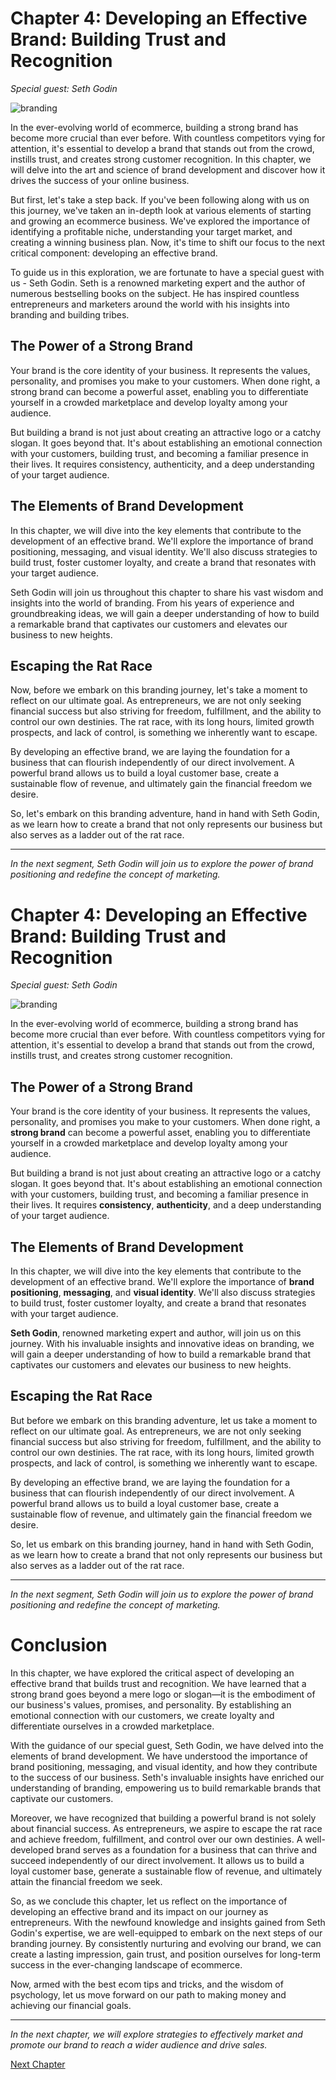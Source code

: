 # Chapter 4: Developing an Effective Brand: Building Trust and Recognition

*Special guest: Seth Godin*

![branding](branding.jpg)

In the ever-evolving world of ecommerce, building a strong brand has become more crucial than ever before. With countless competitors vying for attention, it's essential to develop a brand that stands out from the crowd, instills trust, and creates strong customer recognition. In this chapter, we will delve into the art and science of brand development and discover how it drives the success of your online business.

But first, let's take a step back. If you've been following along with us on this journey, we've taken an in-depth look at various elements of starting and growing an ecommerce business. We've explored the importance of identifying a profitable niche, understanding your target market, and creating a winning business plan. Now, it's time to shift our focus to the next critical component: developing an effective brand.

To guide us in this exploration, we are fortunate to have a special guest with us - Seth Godin. Seth is a renowned marketing expert and the author of numerous bestselling books on the subject. He has inspired countless entrepreneurs and marketers around the world with his insights into branding and building tribes.

## The Power of a Strong Brand

Your brand is the core identity of your business. It represents the values, personality, and promises you make to your customers. When done right, a strong brand can become a powerful asset, enabling you to differentiate yourself in a crowded marketplace and develop loyalty among your audience.

But building a brand is not just about creating an attractive logo or a catchy slogan. It goes beyond that. It's about establishing an emotional connection with your customers, building trust, and becoming a familiar presence in their lives. It requires consistency, authenticity, and a deep understanding of your target audience.

## The Elements of Brand Development

In this chapter, we will dive into the key elements that contribute to the development of an effective brand. We'll explore the importance of brand positioning, messaging, and visual identity. We'll also discuss strategies to build trust, foster customer loyalty, and create a brand that resonates with your target audience.

Seth Godin will join us throughout this chapter to share his vast wisdom and insights into the world of branding. From his years of experience and groundbreaking ideas, we will gain a deeper understanding of how to build a remarkable brand that captivates our customers and elevates our business to new heights.

## Escaping the Rat Race

Now, before we embark on this branding journey, let's take a moment to reflect on our ultimate goal. As entrepreneurs, we are not only seeking financial success but also striving for freedom, fulfillment, and the ability to control our own destinies. The rat race, with its long hours, limited growth prospects, and lack of control, is something we inherently want to escape.

By developing an effective brand, we are laying the foundation for a business that can flourish independently of our direct involvement. A powerful brand allows us to build a loyal customer base, create a sustainable flow of revenue, and ultimately gain the financial freedom we desire.

So, let's embark on this branding adventure, hand in hand with Seth Godin, as we learn how to create a brand that not only represents our business but also serves as a ladder out of the rat race.

---

*In the next segment, Seth Godin will join us to explore the power of brand positioning and redefine the concept of marketing.*
# Chapter 4: Developing an Effective Brand: Building Trust and Recognition

*Special guest: Seth Godin*

![branding](branding.jpg)

In the ever-evolving world of ecommerce, building a strong brand has become more crucial than ever before. With countless competitors vying for attention, it's essential to develop a brand that stands out from the crowd, instills trust, and creates strong customer recognition. 

## The Power of a Strong Brand

Your brand is the core identity of your business. It represents the values, personality, and promises you make to your customers. When done right, a **strong brand** can become a powerful asset, enabling you to differentiate yourself in a crowded marketplace and develop loyalty among your audience.

But building a brand is not just about creating an attractive logo or a catchy slogan. It goes beyond that. It's about establishing an emotional connection with your customers, building trust, and becoming a familiar presence in their lives. It requires **consistency**, **authenticity**, and a deep understanding of your target audience.

## The Elements of Brand Development

In this chapter, we will dive into the key elements that contribute to the development of an effective brand. We'll explore the importance of **brand positioning**, **messaging**, and **visual identity**. We'll also discuss strategies to build trust, foster customer loyalty, and create a brand that resonates with your target audience.

**Seth Godin**, renowned marketing expert and author, will join us on this journey. With his invaluable insights and innovative ideas on branding, we will gain a deeper understanding of how to build a remarkable brand that captivates our customers and elevates our business to new heights.

## Escaping the Rat Race

But before we embark on this branding adventure, let us take a moment to reflect on our ultimate goal. As entrepreneurs, we are not only seeking financial success but also striving for freedom, fulfillment, and the ability to control our own destinies. The rat race, with its long hours, limited growth prospects, and lack of control, is something we inherently want to escape.

By developing an effective brand, we are laying the foundation for a business that can flourish independently of our direct involvement. A powerful brand allows us to build a loyal customer base, create a sustainable flow of revenue, and ultimately gain the financial freedom we desire.

So, let us embark on this branding journey, hand in hand with Seth Godin, as we learn how to create a brand that not only represents our business but also serves as a ladder out of the rat race.

---

*In the next segment, Seth Godin will join us to explore the power of brand positioning and redefine the concept of marketing.*
# Conclusion

In this chapter, we have explored the critical aspect of developing an effective brand that builds trust and recognition. We have learned that a strong brand goes beyond a mere logo or slogan—it is the embodiment of our business's values, promises, and personality. By establishing an emotional connection with our customers, we create loyalty and differentiate ourselves in a crowded marketplace.

With the guidance of our special guest, Seth Godin, we have delved into the elements of brand development. We have understood the importance of brand positioning, messaging, and visual identity, and how they contribute to the success of our business. Seth's invaluable insights have enriched our understanding of branding, empowering us to build remarkable brands that captivate our customers.

Moreover, we have recognized that building a powerful brand is not solely about financial success. As entrepreneurs, we aspire to escape the rat race and achieve freedom, fulfillment, and control over our own destinies. A well-developed brand serves as a foundation for a business that can thrive and succeed independently of our direct involvement. It allows us to build a loyal customer base, generate a sustainable flow of revenue, and ultimately attain the financial freedom we seek.

So, as we conclude this chapter, let us reflect on the importance of developing an effective brand and its impact on our journey as entrepreneurs. With the newfound knowledge and insights gained from Seth Godin's expertise, we are well-equipped to embark on the next steps of our branding journey. By consistently nurturing and evolving our brand, we can create a lasting impression, gain trust, and position ourselves for long-term success in the ever-changing landscape of ecommerce.

Now, armed with the best ecom tips and tricks, and the wisdom of psychology, let us move forward on our path to making money and achieving our financial goals.

---

*In the next chapter, we will explore strategies to effectively market and promote our brand to reach a wider audience and drive sales.*


[Next Chapter](05_Chapter05.md)